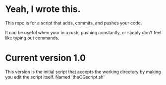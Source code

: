 # Yeah, I wrote this.

This repo is for a script that adds, commits, and pushes your code.

It can be useful when your in a rush, pushing constantly, or simply don't feel
like typing out commands.

# Current version 1.0

This version is the initial script that accepts the working directory by making
you edit the script itself. Named 'theOGscript.sh'
